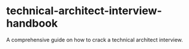 # technical-architect-interview-handbook
A comprehensive guide on how to crack a technical architect interview.

